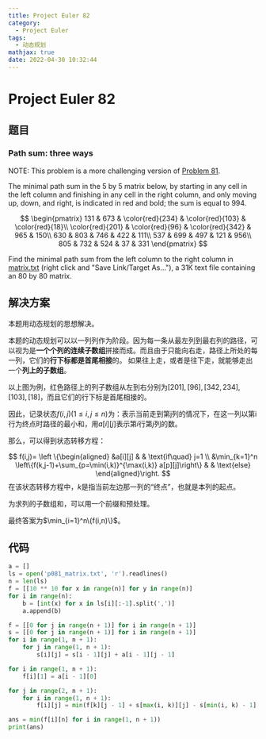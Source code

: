 ```yaml
---
title: Project Euler 82
category:
  - Project Euler
tags:
  - 动态规划
mathjax: true
date: 2022-04-30 10:32:44
---
```


<escape><!-- more --></escape>

# Project Euler 82

## 题目

### Path sum: three ways

NOTE: This problem is a more challenging version of [Problem 81](../Project-Euler-81).

The minimal path sum in the $5$ by $5$ matrix below, by starting in any cell in the left column and finishing in any cell in the right column, and only moving up, down, and right, is indicated in red and bold; the sum is equal to $994$.

$$
\begin{pmatrix}
131 & 673 & \color{red}{234} & \color{red}{103} & \color{red}{18}\\
\color{red}{201} & \color{red}{96} & \color{red}{342} & 965 & 150\\
630 & 803 & 746 & 422 & 111\\
537 & 699 & 497 & 121 & 956\\
805 & 732 & 524 & 37 & 331
\end{pmatrix}
$$

Find the minimal path sum from the left column to the right column in [matrix.txt](../resources/p081_matrix.txt) (right click and "Save Link/Target As..."), a 31K text file containing an $80$ by $80$ matrix.

## 解决方案

本题用动态规划的思想解决。

本题的动态规划可以以一列列作为阶段。因为每一条从最左列到最右列的路径，可以视为是**一个个列的连续子数组**拼接而成。而且由于只能向右走，路径上所处的每一列，它们的**行下标都是首尾相接**的。
如果往上走，或者是往下走，就能够走出一个**列上的子数组**。

以上图为例，红色路径上的列子数组从左到右分别为$[201],[96],[342,234],[103],[18]$，而且它们的行下标是首尾相接的。

因此，记录状态$f(i,j)(1\leq i,j\leq n)$为：表示当前走到第j列的情况下，在这一列以第i行为终点时路径的最小和，用$a[i][j]$表示第$i$行第$j$列的数。

那么，可以得到状态转移方程：

$$
f(i,j)=
\left \{\begin{aligned}
  &a[i][j]  & & \text{if\quad} j=1 \\
  &\min_{k=1}^n \left\{f(k,j-1)+\sum_{p=\min(i,k)}^{\max(i,k)} a[p][j]\right\} & & \text{else}
\end{aligned}\right.
$$
在该状态转移方程中，$k$是指当前左边那一列的“终点”，也就是本列的起点。

为求列的子数组和，可以用一个前缀和预处理。

最终答案为$\min_{i=1}^n\{f(i,n)\}$。

## 代码

```py
a = []
ls = open('p081_matrix.txt', 'r').readlines()
n = len(ls)
f = [[10 ** 10 for x in range(n)] for y in range(n)]
for i in range(n):
    b = [int(x) for x in ls[i][:-1].split(',')]
    a.append(b)

f = [[0 for j in range(n + 1)] for i in range(n + 1)]
s = [[0 for j in range(n + 1)] for i in range(n + 1)]
for i in range(1, n + 1):
    for j in range(1, n + 1):
        s[i][j] = s[i - 1][j] + a[i - 1][j - 1]

for i in range(1, n + 1):
    f[i][1] = a[i - 1][0]

for j in range(2, n + 1):
    for i in range(1, n + 1):
        f[i][j] = min(f[k][j - 1] + s[max(i, k)][j] - s[min(i, k) - 1][j] for k in range(1, n + 1))

ans = min(f[i][n] for i in range(1, n + 1))
print(ans)

```
